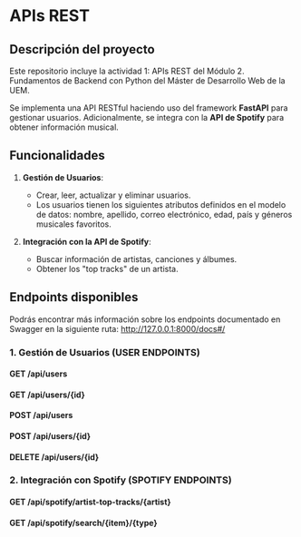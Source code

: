 # APIs REST

## Descripción del proyecto

Este repositorio incluye la actividad 1: APIs REST del Módulo 2. Fundamentos de Backend con Python
del Máster de Desarrollo Web de la UEM.

Se implementa una API RESTful haciendo uso del framework **FastAPI** para gestionar usuarios. Adicionalmente,
se integra con la **API de Spotify** para obtener información musical.

## Funcionalidades

1. **Gestión de Usuarios**:
   - Crear, leer, actualizar y eliminar usuarios.
   - Los usuarios tienen los siguientes atributos definidos en el modelo de datos: nombre, apellido, correo electrónico, edad, país y géneros musicales favoritos.

2. **Integración con la API de Spotify**:
   - Buscar información de artistas, canciones y álbumes.
   - Obtener los "top tracks" de un artista.


## Endpoints disponibles

Podrás encontrar más información sobre los endpoints documentado en Swagger en la siguiente ruta: http://127.0.0.1:8000/docs#/


### **1. Gestión de Usuarios (USER ENDPOINTS)**

#### **GET /api/users**

#### **GET /api/users/{id}**

#### **POST /api/users**

#### **POST /api/users/{id}**

#### **DELETE /api/users/{id}**


### **2. Integración con Spotify (SPOTIFY ENDPOINTS)**

#### **GET /api/spotify/artist-top-tracks/{artist}**

#### **GET /api/spotify/search/{item}/{type}**
